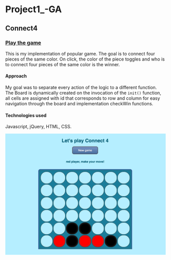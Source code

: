 # Project1_-GA
## Connect4
### [Play the game](http://connect-four-in-a-row.herokuapp.com/)
This is my implementation of popular game. The goal is to connect four pieces of the same color. On click, the color of the piece toggles and who is to connect four pieces of the same color is the winner.
#### Approach
My goal was to separate every action of the logic to a different function.
The Board is dynamically created on the invocation of the  ```init()``` function, all cells are assigned with id that corresponds to row and column for easy navigation through the board and implementation checkWin functions.
#### Technologies used
Javascript, jQuery, HTML, CSS.

![Connect4 Screenshot](public/img/screenshot.png?raw=true "My Connect 4")
